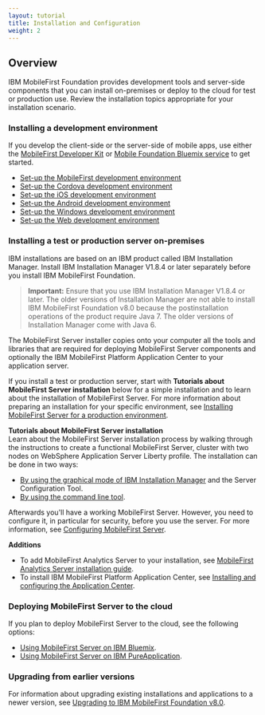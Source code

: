 ```yaml
---
layout: tutorial
title: Installation and Configuration
weight: 2
---
```

<!-- NLS_CHARSET=UTF-8 -->
## Overview
IBM MobileFirst Foundation provides development tools and server-side components that you can install on-premises or deploy to the cloud for test or production use. Review the installation topics appropriate for your installation scenario.

### Installing a development environment
If you develop the client-side or the server-side of mobile apps, use either the [MobileFirst Developer Kit](development/mobilefirst/) or [Mobile Foundation Bluemix service](../bluemix/using-mobile-foundation) to get started.

* [Set-up the MobileFirst development environment](development/mobilefirst/)
* [Set-up the Cordova development environment](development/cordova)
* [Set-up the iOS development environment](development/ios)
* [Set-up the Android development environment](development/android)
* [Set-up the Windows development environment](development/windows)
* [Set-up the Web development environment](development/web)

### Installing a test or production server on-premises
IBM installations are based on an IBM product called IBM Installation Manager. Install IBM Installation Manager V1.8.4 or later separately before you install IBM MobileFirst Foundation.

> **Important:** Ensure that you use IBM Installation Manager V1.8.4 or later. The older versions of Installation Manager are not able to install IBM MobileFirst Foundation v8.0 because the postinstallation operations of the product require Java 7. The older versions of Installation Manager come with Java 6.

The MobileFirst Server installer copies onto your computer all the tools and libraries that are required for deploying MobileFirst Server components and optionally the IBM MobileFirst Platform Application Center to your application server.

If you install a test or production server, start with **Tutorials about MobileFirst Server installation** below for a simple installation and to learn about the installation of MobileFirst Server. For more information about preparing an installation for your specific environment, see [Installing MobileFirst Server for a production environment](production).

**Tutorials about MobileFirst Server installation**  
Learn about the MobileFirst Server installation process by walking through the instructions to create a functional MobileFirst Server, cluster with two nodes on WebSphere  Application Server Liberty profile. The installation can be done in two ways:

* [By using the graphical mode of IBM  Installation Manager](production/tutorials/graphical-mode) and the Server Configuration Tool.
* [By using the command line tool](production/tutorials/command-line).

Afterwards you'll have a working MobileFirst Server. However, you need to configure it, in particular for security, before you use the server. For more information, see [Configuring MobileFirst Server](production/server-configuration).

**Additions**  

* To add MobileFirst Analytics Server to your installation, see [MobileFirst Analytics Server installation guide](production/analytics/installation/).  
* To install IBM MobileFirst Platform Application Center, see [Installing and configuring the Application Center](production/appcenter).

### Deploying MobileFirst Server to the cloud
If you plan to deploy MobileFirst Server to the cloud, see the following options:

* [Using MobileFirst Server on IBM Bluemix](../bluemix).
* [Using MobileFirst Server on IBM PureApplication](production/pure-application).

### Upgrading from earlier versions
For information about upgrading existing installations and applications to a newer version, see [Upgrading to IBM MobileFirst Foundation v8.0](http://www.ibm.com/support/knowledgecenter/SSHS8R_8.0.0/com.ibm.worklight.upgrade.doc/topics/t_upgrading.html).


